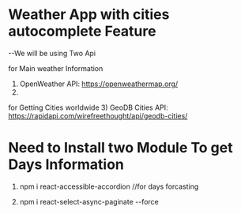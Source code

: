 # Weather App with cities autocomplete Feature

--We will be using Two Api

for Main weather Information
1)  OpenWeather API: https://openweathermap.org/
2)  
for Getting Cities worldwide
3)  GeoDB Cities API: https://rapidapi.com/wirefreethought/api/geodb-cities/


# Need to Install two Module To get Days Information

1) npm i react-accessible-accordion   //for days forcasting

2) npm i react-select-async-paginate --force
   
